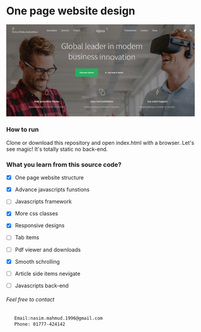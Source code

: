 # One page website design

![Image of homeage of this repository](https://github.com/nasim-007/webdesign/blob/master/webdesign.png)

### How to run
Clone or download this repository and open index.html with a browser. Let's see magic! It's totally static no back-end.

### What you learn from this source code?

- [x] One page website structure
- [x] Advance javascripts funstions
- [ ] Javascripts framework
- [x] More css classes
- [x] Responsive designs
- [ ] Tab items
- [ ] Pdf viewer and downloads
- [x] Smooth schrolling
- [ ] Article side items nevigate
- [ ] Javascripts back-end


###### Feel free to contact

```Contact
   Email:nasim.mahmud.1996@gmail.com
   Phone: 01777-424142
```
